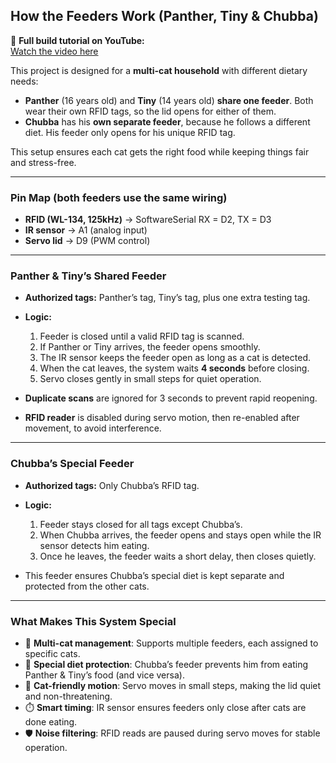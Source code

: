 ## How the Feeders Work (Panther, Tiny & Chubba)
🎥 **Full build tutorial on YouTube:**  
[Watch the video here](https://youtu.be/dFGdMnJU7kA?si=JuvmQTRAC33L4R3a)

This project is designed for a **multi-cat household** with different dietary needs:

* **Panther** (16 years old) and **Tiny** (14 years old) **share one feeder**.
  Both wear their own RFID tags, so the lid opens for either of them.
* **Chubba** has his **own separate feeder**, because he follows a different diet.
  His feeder only opens for his unique RFID tag.

This setup ensures each cat gets the right food while keeping things fair and stress-free.

---

### Pin Map (both feeders use the same wiring)

* **RFID (WL-134, 125kHz)** → SoftwareSerial RX = D2, TX = D3
* **IR sensor** → A1 (analog input)
* **Servo lid** → D9 (PWM control)

---

### Panther & Tiny’s Shared Feeder

* **Authorized tags:** Panther’s tag, Tiny’s tag, plus one extra testing tag.
* **Logic:**

  1. Feeder is closed until a valid RFID tag is scanned.
  2. If Panther or Tiny arrives, the feeder opens smoothly.
  3. The IR sensor keeps the feeder open as long as a cat is detected.
  4. When the cat leaves, the system waits **4 seconds** before closing.
  5. Servo closes gently in small steps for quiet operation.
* **Duplicate scans** are ignored for 3 seconds to prevent rapid reopening.
* **RFID reader** is disabled during servo motion, then re-enabled after movement, to avoid interference.

---

### Chubba’s Special Feeder

* **Authorized tags:** Only Chubba’s RFID tag.
* **Logic:**

  1. Feeder stays closed for all tags except Chubba’s.
  2. When Chubba arrives, the feeder opens and stays open while the IR sensor detects him eating.
  3. Once he leaves, the feeder waits a short delay, then closes quietly.
* This feeder ensures Chubba’s special diet is kept separate and protected from the other cats.

---

### What Makes This System Special

* 🐾 **Multi-cat management**: Supports multiple feeders, each assigned to specific cats.
* 🥣 **Special diet protection**: Chubba’s feeder prevents him from eating Panther & Tiny’s food (and vice versa).
* 🤫 **Cat-friendly motion**: Servo moves in small steps, making the lid quiet and non-threatening.
* ⏱️ **Smart timing**: IR sensor ensures feeders only close after cats are done eating.
* 🛡️ **Noise filtering**: RFID reads are paused during servo moves for stable operation.


